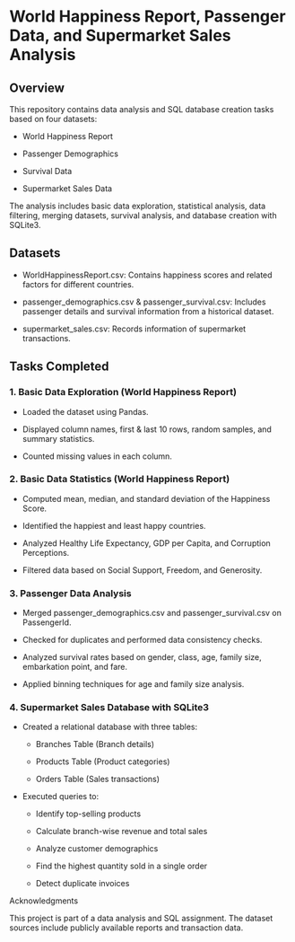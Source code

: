 # World Happiness Report, Passenger Data, and Supermarket Sales Analysis

## Overview

This repository contains data analysis and SQL database creation tasks based on four datasets:

- World Happiness Report

- Passenger Demographics 

- Survival Data

- Supermarket Sales Data

The analysis includes basic data exploration, statistical analysis, data filtering, merging datasets, survival analysis, and database creation with SQLite3.

## Datasets

- WorldHappinessReport.csv: Contains happiness scores and related factors for different countries.

- passenger_demographics.csv & passenger_survival.csv: Includes passenger details and survival information from a historical dataset.

- supermarket_sales.csv: Records information of supermarket transactions.

## Tasks Completed

### 1. Basic Data Exploration (World Happiness Report)

- Loaded the dataset using Pandas.

- Displayed column names, first & last 10 rows, random samples, and summary statistics.

- Counted missing values in each column.

### 2. Basic Data Statistics (World Happiness Report)

- Computed mean, median, and standard deviation of the Happiness Score.

- Identified the happiest and least happy countries.

- Analyzed Healthy Life Expectancy, GDP per Capita, and Corruption Perceptions.

- Filtered data based on Social Support, Freedom, and Generosity.

### 3. Passenger Data Analysis

- Merged passenger_demographics.csv and passenger_survival.csv on PassengerId.

- Checked for duplicates and performed data consistency checks.

- Analyzed survival rates based on gender, class, age, family size, embarkation point, and fare.

- Applied binning techniques for age and family size analysis.

### 4. Supermarket Sales Database with SQLite3

- Created a relational database with three tables:

   - Branches Table (Branch details)

   - Products Table (Product categories)

   - Orders Table (Sales transactions)

- Executed queries to:

   - Identify top-selling products

   - Calculate branch-wise revenue and total sales

   - Analyze customer demographics

   - Find the highest quantity sold in a single order

   - Detect duplicate invoices


Acknowledgments

This project is part of a data analysis and SQL assignment. The dataset sources include publicly available reports and transaction data.
